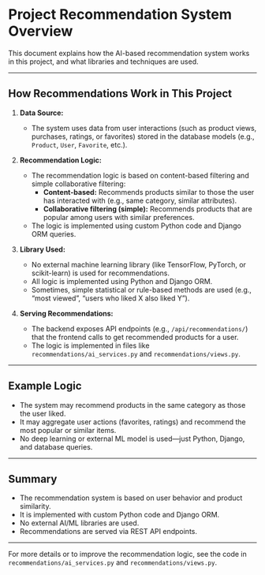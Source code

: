 # Project Recommendation System Overview

This document explains how the AI-based recommendation system works in this project, and what libraries and techniques are used.

---

## How Recommendations Work in This Project

1. **Data Source:**
   - The system uses data from user interactions (such as product views, purchases, ratings, or favorites) stored in the database models (e.g., `Product`, `User`, `Favorite`, etc.).

2. **Recommendation Logic:**
   - The recommendation logic is based on content-based filtering and simple collaborative filtering:
     - **Content-based:** Recommends products similar to those the user has interacted with (e.g., same category, similar attributes).
     - **Collaborative filtering (simple):** Recommends products that are popular among users with similar preferences.
   - The logic is implemented using custom Python code and Django ORM queries.

3. **Library Used:**
   - No external machine learning library (like TensorFlow, PyTorch, or scikit-learn) is used for recommendations.
   - All logic is implemented using Python and Django ORM.
   - Sometimes, simple statistical or rule-based methods are used (e.g., “most viewed”, “users who liked X also liked Y”).

4. **Serving Recommendations:**
   - The backend exposes API endpoints (e.g., `/api/recommendations/`) that the frontend calls to get recommended products for a user.
   - The logic is implemented in files like `recommendations/ai_services.py` and `recommendations/views.py`.

---

## Example Logic

- The system may recommend products in the same category as those the user liked.
- It may aggregate user actions (favorites, ratings) and recommend the most popular or similar items.
- No deep learning or external ML model is used—just Python, Django, and database queries.

---

## Summary

- The recommendation system is based on user behavior and product similarity.
- It is implemented with custom Python code and Django ORM.
- No external AI/ML libraries are used.
- Recommendations are served via REST API endpoints.

---

For more details or to improve the recommendation logic, see the code in `recommendations/ai_services.py` and `recommendations/views.py`.

